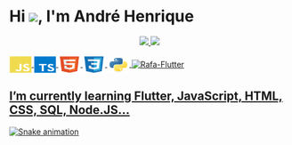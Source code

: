 <h1 align="left">Hi <img src="https://raw.githubusercontent.com/kaueMarques/kaueMarques/master/hi.gif" width="50px">, I'm André Henrique</h1>

<div align="center">
  <a href="https://github.com/andrhenrqui">
  <img height="150em" src="https://github-readme-stats.vercel.app/api?username=andrhenrqui&show_icons=true&theme=github_dark&include_all_commits=true&count_private=true"/>
  <img height="150em" src="https://github-readme-stats.vercel.app/api/top-langs/?username=andrhenrqui&layout=compact&langs_count=10&theme=github_dark"/>
    
</div>

  
  <div style="display: inline_block"><br>
  <img align="center" alt="Rafa-Js" height="30" width="40" src="https://raw.githubusercontent.com/devicons/devicon/master/icons/javascript/javascript-plain.svg">
  <img align="center" alt="Rafa-Ts" height="30" width="40" src="https://raw.githubusercontent.com/devicons/devicon/master/icons/typescript/typescript-plain.svg">
  <img align="center" alt="Rafa-HTML" height="30" width="40" src="https://raw.githubusercontent.com/devicons/devicon/master/icons/html5/html5-original.svg">
  <img align="center" alt="Rafa-CSS" height="30" width="40" src="https://raw.githubusercontent.com/devicons/devicon/master/icons/css3/css3-original.svg">
  <img align="center" alt="Rafa-Python" height="30" width="40" src="https://raw.githubusercontent.com/devicons/devicon/master/icons/python/python-original.svg">
  <img align="center" alt="Rafa-Flutter" height="30" width="40" src="https://cdn.jsdelivr.net/gh/devicons/devicon/icons/flutter/flutter-original.svg">
  
</div>

  <h2>  I’m currently learning Flutter, JavaScript, HTML, CSS, SQL, Node.JS...</h2>

   ![Snake animation](https://github.com/andrhenrqui/andrhenrqui/blob/output/github-contribution-grid-snake.svg)
  
